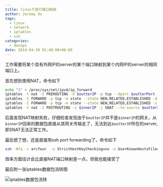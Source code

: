 ```yaml
---
title: linux下进行端口映射
author: Jeremy Xu
tags:
  - linux
  - network
  - iptables
  - ssh
categories:
  - devops
date: 2014-04-30 01:40:00+08:00
---
```


工作需要将某个具有外网IP的server的某个端口映射到某个内网IP的server的相同端口上。

首先想到使用NAT，命令如下

```bash
echo "1" > /proc/sys/net/ipv4/ip_forward
iptables -t nat -I PREROUTING -d $outterIP -p tcp --dport $outterPort -j DNAT --to-destination $innerIP:$innerPort
iptables -I FORWARD -p tcp -m state --state NEW,RELATED,ESTABLISHED -d $innerIP --dport $innerPort -j ACCEPT
iptables -I FORWARD -p tcp -m state --state NEW,RELATED,ESTABLISHED -s $innerIP --sport $innerPort -j ACCEPT
iptables -t nat -I POSTROUTING -s $innerIP -j SNAT --to-source $outterIP
```

后面发现NAT映射失败，仔细检查发现由于`$outterIP`并不是`$innerIP`的网关，从`$innerIP`回来的数据包直接从其网关传输走了，无法到达`$outterIP`所在的server, 即SNAT无法正常工作。

最后想了想，还是直接用ssh port forwarding了，命令如下
```bash
ssh -Nfq -c arcfour  -o StrictHostKeyChecking=no -o UserKnownHostsFile=/dev/null -o LogLevel=quiet -o ServerAliveInterval=15 -o ServerAliveCountMax=3 -L 0.0.0.0:8118:192.168.9.85:8118 -i /root/.ssh/id_rsa root@127.0.0.1
```

效率方面估计会比直接NAT端口映射差一点，但我也能接受了

最后附一张iptables数据包流转图

![iptables数据包流转](http://blog-images-1252238296.cosgz.myqcloud.com/iptables_overview.gif)

